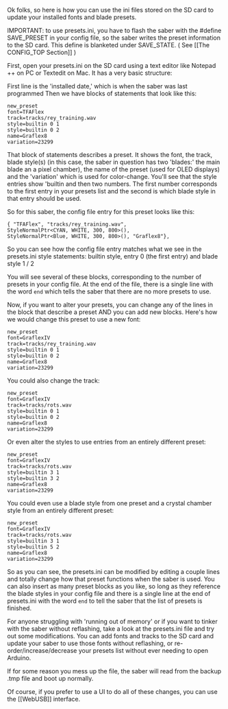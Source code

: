 Ok folks, so here is how you can use the ini files stored on the SD card to update your installed fonts and blade presets.

IMPORTANT: to use presets.ini, you have to flash the saber with the #define SAVE_PRESET in your config file, so the saber writes the preset information to the SD card. This define is blanketed under SAVE_STATE. ( See [[The CONFIG_TOP Section]] )

First, open your presets.ini on the SD card using a text editor like Notepad ++ on PC or Textedit on Mac. It has a very basic structure:

First line is the 'installed date,' which is when the saber was last programmed
Then we have blocks of statements that look like this:

    new_preset
    font=TFAFlex
    track=tracks/rey_training.wav
    style=builtin 0 1
    style=builtin 0 2
    name=Graflex8
    variation=23299

That block of statements describes a preset. It shows the font, the track, blade style(s) (in this case, the saber in question has two 'blades:' the main blade an a pixel chamber), the name of the preset (used for OLED displays) and the 'variation' which is used for color-change. You'll see that the style entries show 'builtin and then two numbers. The first number corresponds to the first entry in your presets list and the second is which blade style in that entry should be used.

So for this saber, the config file entry for this preset looks like this:

    { "TFAFlex", "tracks/rey_training.wav",
    StyleNormalPtr<CYAN, WHITE, 300, 800>(),
    StyleNormalPtr<Blue, WHITE, 300, 800>(), "Graflex8"},

So you can see how the config file entry matches what we see in the presets.ini style statements: builtin style, entry 0 (the first entry) and blade style 1 / 2

You will see several of these blocks, corresponding to the number of presets in your config file. At the end of the file, there is a single line with the word `end` which tells the saber that there are no more presets to use.

Now, if you want to alter your presets, you can change any of the lines in the block that describe a preset AND you can add new blocks. Here's how we would change this preset to use a new font:

    new_preset
    font=GraflexIV
    track=tracks/rey_training.wav
    style=builtin 0 1
    style=builtin 0 2
    name=Graflex8
    variation=23299

You could also change the track:

    new_preset
    font=GraflexIV
    track=tracks/rots.wav
    style=builtin 0 1
    style=builtin 0 2
    name=Graflex8
    variation=23299

Or even alter the styles to use entries from an entirely different preset:

    new_preset
    font=GraflexIV
    track=tracks/rots.wav
    style=builtin 3 1
    style=builtin 3 2
    name=Graflex8
    variation=23299

You could even use a blade style from one preset and a crystal chamber style from an entirely different preset:

    new_preset
    font=GraflexIV
    track=tracks/rots.wav
    style=builtin 3 1
    style=builtin 5 2
    name=Graflex8
    variation=23299

So as you can see, the presets.ini can be modified by editing a couple lines and totally change how that preset functions when the saber is used. You can also insert as many preset blocks as you like, so long as they reference the blade styles in your config file and there is a single line at the end of presets.ini with the word `end` to tell the saber that the list of presets is finished.

For anyone struggling with 'running out of memory' or if you want to tinker with the saber without reflashing, take a look at the presets.ini file and try out some modifications. You can add fonts and tracks to the SD card and update your saber to use those fonts without reflashing, or re-order/increase/decrease your presets list without ever needing to open Arduino.

If for some reason you mess up the file, the saber will read from the backup .tmp file and boot up normally.

Of course, if you prefer to use a UI to do all of these changes, you can use the [[WebUSB]] interface.
